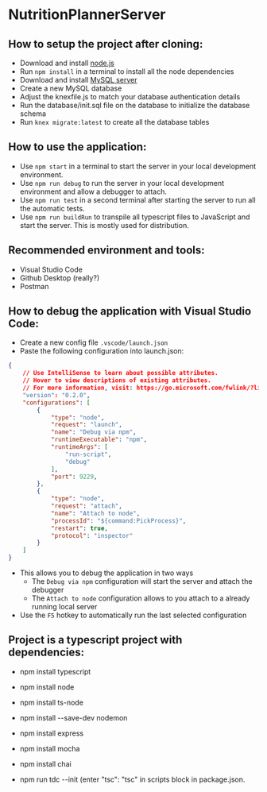# NutritionPlannerServer

## How to setup the project after cloning:
* Download and install [node.js](https://nodejs.org/)
* Run `npm install` in a terminal to install all the node dependencies
* Download and install [MySQL server](https://dev.mysql.com/downloads/mysql/)
* Create a new MySQL database
* Adjust the knexfile.js to match your database authentication details
* Run the database/init.sql file on the database to initialize the database schema
* Run `knex migrate:latest` to create all the database tables

## How to use the application:
* Use `npm start` in a terminal to start the server in your local development environment.
* Use `npm run debug` to run the server in your local development environment and allow a debugger to attach.
* Use `npm run test` in a second terminal after starting the server to run all the automatic tests.
* Use `npm run buildRun` to transpile all typescript files to JavaScript and start the server. This is mostly used for distribution.

## Recommended environment and tools:
* Visual Studio Code 
* Github Desktop (really?)
* Postman

## How to debug the application with Visual Studio Code:
* Create a new config file `.vscode/launch.json`
* Paste the following configuration into launch.json:
```json
{
    // Use IntelliSense to learn about possible attributes.
    // Hover to view descriptions of existing attributes.
    // For more information, visit: https://go.microsoft.com/fwlink/?linkid=830387
    "version": "0.2.0",
    "configurations": [
        {
            "type": "node",
            "request": "launch",
            "name": "Debug via npm",
            "runtimeExecutable": "npm",
            "runtimeArgs": [
                "run-script",
                "debug"
            ],
            "port": 9229,
        },
        {
            "type": "node",
            "request": "attach",
            "name": "Attach to node",
            "processId": "${command:PickProcess}",
            "restart": true,
            "protocol": "inspector"
        }
    ]
}
```
* This allows you to debug the application in two ways
    * The `Debug via npm` configuration will start the server and attach the debugger
    * The `Attach to node` configuration allows to you attach to a already running local server 
* Use the `F5` hotkey to automatically run the last selected configuration

## Project is a typescript project with dependencies:
* npm install typescript
* npm install node
* npm install ts-node
* npm install --save-dev nodemon
* npm install express
* npm install mocha
* npm install chai


* npm run tdc --init (enter "tsc": "tsc" in scripts block in package.json.
